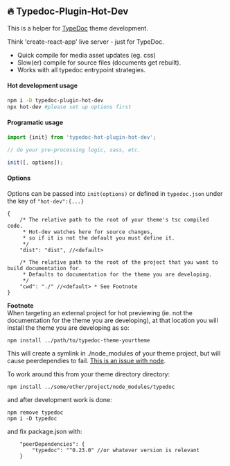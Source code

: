## :fire: Typedoc-Plugin-Hot-Dev
This is a helper for [TypeDoc](https://typedoc.org/) theme development.  

Think 'create-react-app' live server - just for TypeDoc.
- Quick compile for media asset updates (eg. css)
- Slow(er) compile for source files (documents get rebuilt).
- Works with all typedoc entrypoint strategies.

#### Hot development usage
```bash
npm i -D typedoc-plugin-hot-dev
npx hot-dev #please set up options first
```
#### Programatic usage
```ts
import {init} from 'typedoc-hot-plugin-hot-dev';

// do your pre-processing logic, sass, etc.

init([, options]);

```

#### Options
Options can be passed into `init(options)` or defined in `typedoc.json` under the key of `"hot-dev":{...}`

```jsonc
{
	/* The relative path to the root of your theme's tsc compiled code. 
	 * Hot-dev watches here for source changes,
	 * so if it is not the default you must define it.
	 */
	"dist": "dist", //<default>

	/* The relative path to the root of the project that you want to build documentation for.  
	 * Defaults to documentation for the theme you are developing.
	 */
	"cwd": "./" //<default> * See Footnote
}
```

**Footnote**  
When targeting an external project for hot previewing (ie. not the documentation for the theme you are developing), at that location you will install the theme you are developing as so:
```
npm install ../path/to/typedoc-theme-yourtheme
```

This will create a symlink in ./node_modules of your theme project, but will cause peerdependies to fail. [This is an issue with node](https://github.com/npm/npm/issues/5875).

To work around this from your theme directory directory:
```
npm install ../some/other/project/node_modules/typedoc
```

and after development work is done:
```
npm remove typedoc
npm i -D typedoc
```
and fix package.json with:
```jsonc
	"peerDependencies": {
		"typedoc": "^0.23.0" //or whatever version is relevant
	}
```